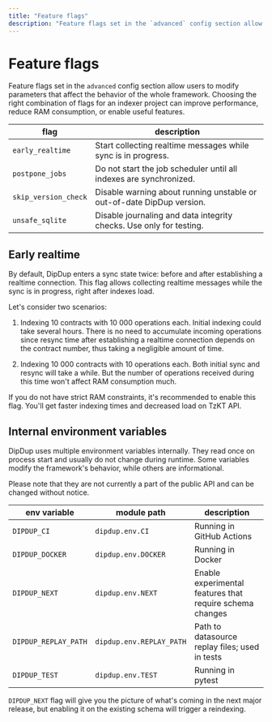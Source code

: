 ```yaml
---
title: "Feature flags"
description: "Feature flags set in the `advanced` config section allow users to modify parameters that affect the behavior of the whole framework."
---
```


# Feature flags

Feature flags set in the `advanced` config section allow users to modify parameters that affect the behavior of the whole framework. Choosing the right combination of flags for an indexer project can improve performance, reduce RAM consumption, or enable useful features.

| flag                 | description                                                           |
| -------------------- | --------------------------------------------------------------------- |
| `early_realtime`     | Start collecting realtime messages while sync is in progress.         |
| `postpone_jobs`      | Do not start the job scheduler until all indexes are synchronized.    |
| `skip_version_check` | Disable warning about running unstable or out-of-date DipDup version. |
| `unsafe_sqlite`      | Disable journaling and data integrity checks. Use only for testing.   |

## Early realtime

By default, DipDup enters a sync state twice: before and after establishing a realtime connection. This flag allows collecting realtime messages while the sync is in progress, right after indexes load.

Let's consider two scenarios:

1. Indexing 10 contracts with 10 000 operations each. Initial indexing could take several hours. There is no need to accumulate incoming operations since resync time after establishing a realtime connection depends on the contract number, thus taking a negligible amount of time.

2. Indexing 10 000 contracts with 10 operations each. Both initial sync and resync will take a while. But the number of operations received during this time won't affect RAM consumption much.

If you do not have strict RAM constraints, it's recommended to enable this flag. You'll get faster indexing times and decreased load on TzKT API.

## Internal environment variables

DipDup uses multiple environment variables internally. They read once on process start and usually do not change during runtime. Some variables modify the framework's behavior, while others are informational.

Please note that they are not currently a part of the public API and can be changed without notice.

| env variable         | module path              | description                                              |
| -------------------- | ------------------------ | -------------------------------------------------------- |
| `DIPDUP_CI`          | `dipdup.env.CI`          | Running in GitHub Actions                                |
| `DIPDUP_DOCKER`      | `dipdup.env.DOCKER`      | Running in Docker                                        |
| `DIPDUP_NEXT`        | `dipdup.env.NEXT`        | Enable experimental features that require schema changes |
| `DIPDUP_REPLAY_PATH` | `dipdup.env.REPLAY_PATH` | Path to datasource replay files; used in tests           |
| `DIPDUP_TEST`        | `dipdup.env.TEST`        | Running in pytest                                        |

`DIPDUP_NEXT` flag will give you the picture of what's coming in the next major release, but enabling it on the existing schema will trigger a reindexing.
